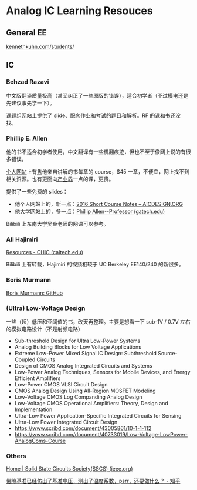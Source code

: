 # Analog IC Learning Resouces

## General EE

[kennethkuhn.com/students/](https://www.kennethkuhn.com/students/)

## IC

### Behzad Razavi

中文版翻译质量极高（甚至纠正了一些原版的错误），适合初学者（不过模电还是先建议事先学一下）。

课题组[网站](https://www.seas.ucla.edu/brweb/teaching/)上提供了 slide、配套作业和考试的题目和解析。RF 的课和书还没找。

### Phillip E. Allen

他的书不适合初学者使用，中文翻译有一些机翻痕迹，但也不至于像网上说的有很多错误。

[个人网站](https://aicdesign.org/)上有[售](https://aicdesign.org/product-category/academic-courses/)他亲自讲解的书每章的 course，$45 一章，不便宜，网上找不到相关资源。也有更面向[产业界](https://aicdesign.org/product/design-procedures-for-analog-integrated-circuits/)一点的课，更贵。

提供了一些免费的 slides：

- 他个人网站上的，新一点：[2016 Short Course Notes – AICDESIGN.ORG](https://aicdesign.org/2016-short-course-notes-2/)
- 他大学网站上的，多一点：[Phillip Allen--Professor (gatech.edu)](https://pallen.ece.gatech.edu/00courses.html)

Bilibili 上东南大学吴金老师的网课可以参考。

### Ali Hajimiri

[Resources - CHIC (caltech.edu)](https://chic.caltech.edu/links/)

Bilibili 上有转载，Hajimiri 的视频相较于 UC Berkeley EE140/240 的新很多。

### Boris Murmann

[Boris Murmann: GitHub](https://github.com/bmurmann)

### (Ultra) Low-Voltage Design

一些（超）低压和亚阈值的书，改天再整理。主要是想看一下 sub-1V / 0.7V 左右的模拟电路设计（不是射频电路）

- Sub-threshold Design for Ultra Low-Power Systems
- Analog Building Blocks for Low Voltage Applications
- Extreme Low-Power Mixed Signal IC Design: Subthreshold Source-Coupled Circuits
- Design of CMOS Analog Integrated Circuits and Systems
- Low-Power Analog Techniques, Sensors for Mobile Devices, and Energy Efficient Amplifiers
- Low-Power CMOS VLSI Circuit Design
- CMOS Analog Design Using All-Region MOSFET Modeling
- Low-Voltage CMOS Log Companding Analog Design
- Low-Voltage CMOS Operational Amplifiers: Theory, Design and Implementation
- Ultra-Low Power Application-Specific Integrated Circuits for Sensing
- Ultra-Low Power Integrated Circuit Design
- https://www.scribd.com/document/43005861/10-1-1-112
- https://www.scribd.com/document/40733019/Low-Voltage-LowPower-AnalogComs-Course

### Others

[Home | Solid State Circuits Society(SSCS) (ieee.org)](https://resourcecenter.sscs.ieee.org/)

[带隙基准已经仿出了基准电压，测出了温度系数，psrr，还要做什么？ - 知乎](https://www.zhihu.com/question/59563077)



